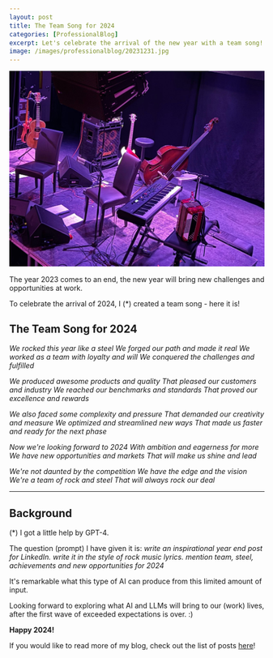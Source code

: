 ```yaml
---
layout: post
title: The Team Song for 2024
categories: [ProfessionalBlog]
excerpt: Let's celebrate the arrival of the new year with a team song!
image: /images/professionalblog/20231231.jpg
---
```


![Jakob’s Professional blog](../images/professionalblog/20231231.jpg)

The year 2023 comes to an end, the new year will bring new challenges and opportunities at work.

To celebrate the arrival of 2024, I (*) created a team song - here it is!

## The Team Song for 2024

*We rocked this year like a steel
We forged our path and made it real
We worked as a team with loyalty and will
We conquered the challenges and fulfilled*

*We produced awesome products and quality*
*That pleased our customers and industry*
*We reached our benchmarks and standards*
*That proved our excellence and rewards*

*We also faced some complexity and pressure*
*That demanded our creativity and measure*
*We optimized and streamlined new ways*
*That made us faster and ready for the next phase*

*Now we're looking forward to 2024*
*With ambition and eagerness for more*
*We have new opportunities and markets*
*That will make us shine and lead*

*We're not daunted by the competition*
*We have the edge and the vision*
*We're a team of rock and steel*
*That will always rock our deal*

---

## Background

(*) I got a little help by GPT-4.

The question (prompt) I have given it is: *write an inspirational year end post for LinkedIn. write it in the style of rock music lyrics. mention team, steel, achievements and new opportunities for 2024*

It's remarkable what this type of AI can produce from this limited amount of input.


Looking forward to exploring what AI and LLMs will bring to our (work) lives, after the first wave of exceeded expectations is over. :)

**Happy 2024!**





If you would like to read more of my blog, check out the list of posts [here](../welcome_to_jakobs_professional_blog)!
